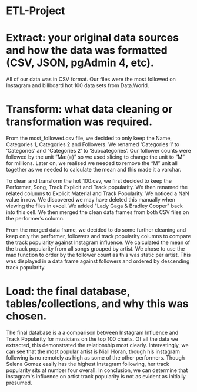# ETL-Project

# Extract: your original data sources and how the data was formatted (CSV, JSON, pgAdmin 4, etc).
All of our data was in CSV format. Our files were the most followed on Instagram and billboard hot 100 data sets from Data.World. 

# Transform: what data cleaning or transformation was required.
From the most_followed.csv file, we decided to only keep the Name, Categories 1, Categories 2 and Followers. We renamed ‘Categories 1’ to ‘Categories’ and “Categories 2’ to ‘Subcategories’. Our follower counts were followed by the unit “Mæ(=)” so  we used slicing to change the unit to “M” for millions. Later on, we realised we needed to remove the “M” unit all together as we needed to calculate the mean and this made it a varchar.

To clean and transform the hot_100.csv, we first decided to keep the Performer, Song, Track Explicit and Track popularity. We then renamed the related columns to Explicit Material and Track Popularity. We noticed a NaN value in row. We discovered we may have deleted this manually when viewing the files in excel. We added "Lady Gaga & Bradley Cooper" back into this cell. We then merged the clean data frames from both CSV files on the performer’s column.

From the merged data frame, we decided to do some further cleaning and keep only the performer, followers and track popularity columns to compare the track popularity against Instagram influence. We calculated the mean of the track popularity from all songs grouped by artist. We chose to use the max function to order by the follower count as this was static per artist. This was displayed in a data frame against followers and ordered by descending track popularity.

# Load: the final database, tables/collections, and why this was chosen.
The final database is a a comparison between Instagram Influence and Track Popularity for musicians on the top 100 charts. Of all the data we extracted, this demonstrated the relationship most clearly. Interestingly, we can see that the most popular artist is Niall Horan, though his instagram following is no remotely as high as some of the other performers. Though Selena Gomez easily has the highest Instagram following, her track popularity sits at number four overall. In conclusion, we can determine that instagram's influence on artist track popularity is not as evident as initially presumed.
